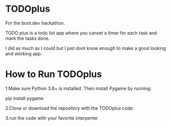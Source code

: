 # TODOplus
For the boot.dev hackathon.

TODO plus is a todo list app where you canset a timer for each task and mark the tasks done.

I did as much as I could but I just dont know enough to make a good looking and working app.

# How to Run TODOplus

1.Make sure Python 3.8+ is installed. Then install Pygame by running:

pip install pygame

2.Clone or download the repository with the TODOplus code.

3.run the code with your favorite interperter
